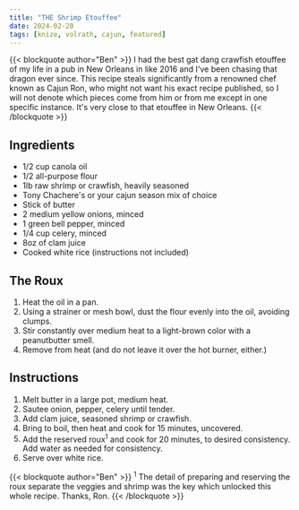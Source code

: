 ```yaml
---
title: "THE Shrimp Etouffee"
date: 2024-02-20
tags: [knize, volrath, cajun, featured]
---
```


{{< blockquote author="Ben" >}}
I had the best gat dang crawfish etouffee of my life in a pub in New Orleans in like 2016 and I've been chasing that dragon ever since. This recipe steals significantly from a renowned chef known as Cajun&nbsp;Ron, who might not want his exact recipe published, so I will not denote which pieces come from him or from me except in one specific instance. It's very close to that etouffee in New Orleans.
{{< /blockquote >}}

## Ingredients

* 1/2 cup canola oil
* 1/2 all-purpose flour
* 1lb raw shrimp or crawfish, heavily seasoned
* Tony Chachere's or your cajun season mix of choice
* Stick of butter
* 2 medium yellow onions, minced
* 1 green bell pepper, minced
* 1/4 cup celery, minced
* 8oz of clam juice
* Cooked white rice (instructions not included)

## The Roux

1. Heat the oil in a pan.
2. Using a strainer or mesh bowl, dust the flour evenly into the oil, avoiding clumps.
3. Stir constantly over medium heat to a light-brown color with a peanutbutter smell.
4. Remove from heat (and do not leave it over the hot burner, either.)

## Instructions
1. Melt butter in a large pot, medium heat.
2. Sautee onion, pepper, celery until tender.
3. Add clam juice, seasoned shrimp or crawfish.
4. Bring to boil, then heat and cook for 15 minutes, uncovered.
5. Add the reserved roux<sup>1</sup> and cook for 20 minutes, to desired consistency. Add water as needed for consistency.
6. Serve over white rice.

{{< blockquote author="Ben" >}}
<sup>1</sup> The detail of preparing and reserving the roux separate the veggies and shrimp was the key which unlocked this whole recipe. Thanks, Ron.
{{< /blockquote >}}
